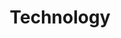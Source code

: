 ---
title: "Technology"
description: "技術関連について書いています。"
slug: "technology"
style:
    background: "#0177B8"
    color: "#fff"
---
